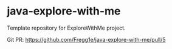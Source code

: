 # java-explore-with-me
Template repository for ExploreWithMe project.

Git PR: https://github.com/Fregg1e/java-explore-with-me/pull/5

